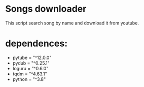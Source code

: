 # Songs downloader
This script search song by name and download it from youtube.
# dependences:
  - pytube = "^12.0.0"
  - pydub = "^0.25.1"
  - loguru = "^0.6.0"
  - tqdm = "^4.63.1"
  - python = "^3.8"
